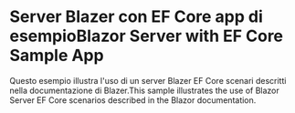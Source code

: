 # <a name="blazor-server-with-ef-core-sample-app"></a><span data-ttu-id="9a0d0-101">Server Blazer con EF Core app di esempio</span><span class="sxs-lookup"><span data-stu-id="9a0d0-101">Blazor Server with EF Core Sample App</span></span>

<span data-ttu-id="9a0d0-102">Questo esempio illustra l'uso di un server Blazer EF Core scenari descritti nella documentazione di Blazer.</span><span class="sxs-lookup"><span data-stu-id="9a0d0-102">This sample illustrates the use of Blazor Server EF Core scenarios described in the Blazor documentation.</span></span>
